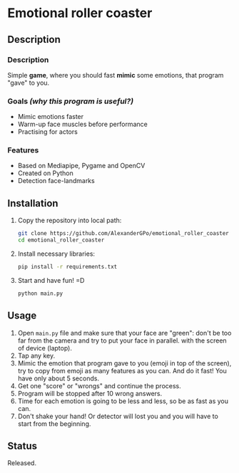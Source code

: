 # Emotional roller coaster


## Description

### Description
Simple **game**, where you should fast **mimic** some emotions, that program "gave" to you.

### Goals _(why this program is useful?)_
- Mimic emotions faster
- Warm-up face muscles before performance
- Practising for actors

### Features
- Based on Mediapipe, Pygame and OpenCV
- Created on Python
- Detection face-landmarks

## Installation
1. Copy the repository into local path:
    ```bash
   git clone https://github.com/AlexanderGPo/emotional_roller_coaster
   cd emotional_roller_coaster
   ```
2. Install necessary libraries:
   ```bash
   pip install -r requirements.txt
   ```
3. Start and have fun! =D
   ```bash
   python main.py
   ```

## Usage
1. Open ```main.py``` file and make sure that your face are "green": 
don't be too far from the camera and try to put your face in parallel.
with the screen of device (laptop).
2. Tap any key.
3. Mimic the emotion that program gave to you (emoji in top of the screen),
try to copy from emoji as many features as you can. And do it fast! You have only about 5 seconds.
4. Get one "score" or "wrongs" and continue the process.
5. Program will be stopped after 10 wrong answers.
6. Time for each emotion is going to be less and less, so be as fast as you can.
7. Don't shake your hand! Or detector will lost you and you will have to start from the beginning.

## Status
Released.